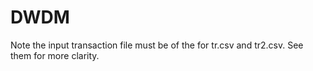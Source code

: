 # DWDM

Note the input transaction file must be of the for tr.csv and tr2.csv.
See them for more clarity.
